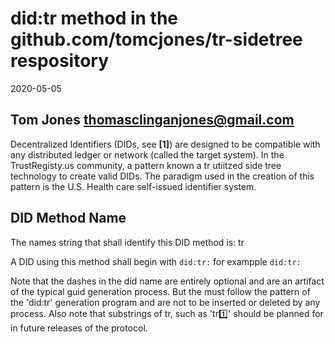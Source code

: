 # did:tr method in the github.com/tomcjones/tr-sidetree respository

2020-05-05

## Tom Jones  <thomasclinganjones@gmail.com>

Decentralized Identifiers (DIDs, see **[1]**) are designed to be compatible with any distributed ledger or network (called the target system).  In the TrustRegisty.us community, a pattern known a tr utiitzed side tree technology to create valid DIDs. The paradigm used in the creation of this pattern is the U.S. Health care self-issued identifier system.

## DID Method Name

The names string that shall identify this DID method is: tr

A DID using this method shall begin with `did:tr:`  for exampple `did:tr:`

Note that the dashes in the did name are entirely optional and are an artifact of the typical guid generation process. But the must follow the pattern of the 'did:tr' generation program and are not to be inserted or deleted by any process. Also note that substrings of tr, such as 'tr:one:' should be planned for in future releases of the protocol.

